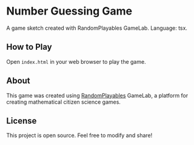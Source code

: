 # Number Guessing Game

A game sketch created with RandomPlayables GameLab. Language: tsx.

## How to Play

Open `index.html` in your web browser to play the game.

## About

This game was created using [RandomPlayables](https://randomplayables.com) GameLab, a platform for creating mathematical citizen science games.

## License

This project is open source. Feel free to modify and share!
